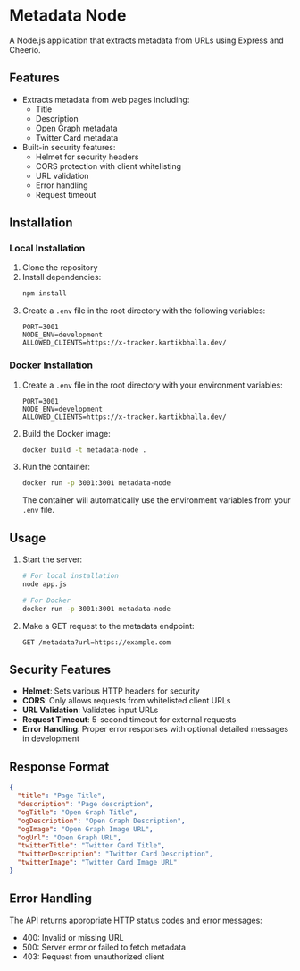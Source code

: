 # Metadata Node

A Node.js application that extracts metadata from URLs using Express and Cheerio.

## Features

- Extracts metadata from web pages including:
  - Title
  - Description
  - Open Graph metadata
  - Twitter Card metadata
- Built-in security features:
  - Helmet for security headers
  - CORS protection with client whitelisting
  - URL validation
  - Error handling
  - Request timeout

## Installation

### Local Installation

1. Clone the repository
2. Install dependencies:
   ```bash
   npm install
   ```
3. Create a `.env` file in the root directory with the following variables:
   ```
   PORT=3001
   NODE_ENV=development
   ALLOWED_CLIENTS=https://x-tracker.kartikbhalla.dev/
   ```

### Docker Installation

1. Create a `.env` file in the root directory with your environment variables:
   ```
   PORT=3001
   NODE_ENV=development
   ALLOWED_CLIENTS=https://x-tracker.kartikbhalla.dev/
   ```

2. Build the Docker image:
   ```bash
   docker build -t metadata-node .
   ```

3. Run the container:
   ```bash
   docker run -p 3001:3001 metadata-node
   ```

   The container will automatically use the environment variables from your `.env` file.

## Usage

1. Start the server:
   ```bash
   # For local installation
   node app.js

   # For Docker
   docker run -p 3001:3001 metadata-node
   ```

2. Make a GET request to the metadata endpoint:
   ```
   GET /metadata?url=https://example.com
   ```

## Security Features

- **Helmet**: Sets various HTTP headers for security
- **CORS**: Only allows requests from whitelisted client URLs
- **URL Validation**: Validates input URLs
- **Request Timeout**: 5-second timeout for external requests
- **Error Handling**: Proper error responses with optional detailed messages in development

## Response Format

```json
{
  "title": "Page Title",
  "description": "Page description",
  "ogTitle": "Open Graph Title",
  "ogDescription": "Open Graph Description",
  "ogImage": "Open Graph Image URL",
  "ogUrl": "Open Graph URL",
  "twitterTitle": "Twitter Card Title",
  "twitterDescription": "Twitter Card Description",
  "twitterImage": "Twitter Card Image URL"
}
```

## Error Handling

The API returns appropriate HTTP status codes and error messages:

- 400: Invalid or missing URL
- 500: Server error or failed to fetch metadata
- 403: Request from unauthorized client 